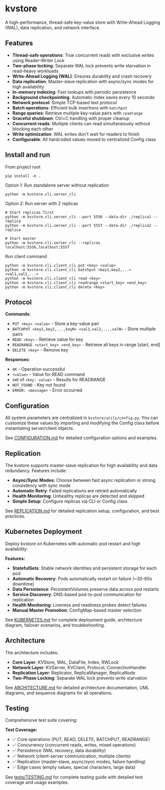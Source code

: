 # kvstore

A high-performance, thread-safe key-value store with Write-Ahead Logging (WAL), data replication, and network interface.

## Features

- **Thread-safe operations**: True concurrent reads with exclusive writes using Reader-Writer Lock
- **Two-phase locking**: Separate WAL lock prevents write starvation in read-heavy workloads
- **Write-Ahead Logging (WAL)**: Ensures durability and crash recovery
- **Data replication**: Master-slave replication with async/sync modes for high availability
- **In-memory indexing**: Fast lookups with periodic persistence
- **Background checkpointing**: Automatic index saves every 10 seconds
- **Network protocol**: Simple TCP-based text protocol
- **Batch operations**: Efficient bulk insertions with `batchput`
- **Range queries**: Retrieve multiple key-value pairs with `readrange`
- **Graceful shutdown**: Ctrl+C handling with proper cleanup
- **Concurrent reads**: Multiple clients can read simultaneously without blocking each other
- **Write optimization**: WAL writes don't wait for readers to finish
- **Configurable**: All hardcoded values moved to centralized Config class

## Install and run
From project root
```
pip install -e .
```

Option 1: Run standalone server without replication
```
python -m kvstore.cli.server_cli
```

Option 2: Run server with 2 replicas
```
# Start replicas first
python -m kvstore.cli.server_cli --port 5556 --data-dir ./replica1 --replica
python -m kvstore.cli.server_cli --port 5557 --data-dir ./replica2 --replica

# Start master
python -m kvstore.cli.server_cli --replicas localhost:5556,localhost:5557
```

Run client command
```
python -m kvstore.cli.client_cli put <key> <value>
python -m kvstore.cli.client_cli batchput <key1,key2,...> <val1,val2,...>
python -m kvstore.cli.client_cli read <key>
python -m kvstore.cli.client_cli readrange <start_key> <end_key>
python -m kvstore.cli.client_cli delete <key>
```

## Protocol

**Commands:**
- `PUT <key> <value>` - Store a key-value pair
- `BATCHPUT <key1,key2,...,keyN> <val1,val2,...,valN>` - Store multiple pairs
- `READ <key>` - Retrieve value for key
- `READRANGE <start_key> <end_key>` - Retrieve all keys in range [start, end]
- `DELETE <key>` - Remove key

**Responses:**
- `OK` - Operation successful
- `<value>` - Value for READ command
- set of `<key: value>` - Results for READRANGE
- `NOT_FOUND` - Key not found
- `ERROR: <message>` - Error occurred

## Configuration

All system parameters are centralized in `kvstore/utils/config.py`.
You can customize these values by importing and modifying the Config class before instantiating server/client objects.

See [CONFIGURATION.md](docs/CONFIGURATION.md) for detailed configuration options and examples.

## Replication

The kvstore supports master-slave replication for high availability and data redundancy. Features include:

- **Async/Sync Modes**: Choose between fast async replication or strong consistency with sync mode
- **Automatic Retry**: Failed replications are retried automatically
- **Health Monitoring**: Unhealthy replicas are detected and skipped
- **Simple Setup**: Configure replicas via CLI or Config class

See [REPLICATION.md](docs/REPLICATION.md) for detailed replication setup, configuration, and best practices.

## Kubernetes Deployment

Deploy kvstore on Kubernetes with automatic pod restart and high availability:

**Features:**
- **StatefulSets**: Stable network identities and persistent storage for each pod
- **Automatic Recovery**: Pods automatically restart on failure (~30-60s downtime)
- **Data Persistence**: PersistentVolumes preserve data across pod restarts
- **Service Discovery**: DNS-based pod-to-pod communication for replication
- **Health Monitoring**: Liveness and readiness probes detect failures
- **Manual Master Promotion**: ConfigMap-based master selection

See [KUBERNETES.md](docs/KUBERNETES.md) for complete deployment guide, architecture diagram, failover scenarios, and troubleshooting.

## Architecture

The architecture includes:

- **Core Layer**: KVStore, WAL, DataFile, Index, RWLock
- **Network Layer**: KVServer, KVClient, Protocol, ConnectionHandler
- **Replication Layer**: Replicator, ReplicaManager, ReplicaNode
- **Two-Phase Locking**: Separate WAL lock prevents write starvation

See [ARCHITECTURE.md](docs/ARCHITECTURE.md) for detailed architecture documentation, UML diagrams, and sequence diagrams for all operations.

## Testing

Comprehensive test suite covering:

**Test Coverage:**
- ✅ Core operations (PUT, READ, DELETE, BATCHPUT, READRANGE)
- ✅ Concurrency (concurrent reads, writes, mixed operations)
- ✅ Persistence (WAL recovery, data durability)
- ✅ Network (client-server communication, multiple clients)
- ✅ Replication (master-slave, async/sync modes, failure handling)
- ✅ Edge cases (empty values, special characters, large data)

See [tests/TESTING.md](tests/TESTING.md) for complete testing guide with detailed test coverage and usage examples.



